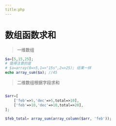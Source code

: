 ```yaml
---
title:php
---
```

# 数组函数求和

> 一维数组

```php
$a=[5,15,25]; 
# 值得注意的是
# $a=array(0=>5,1=>"15s",2=>25); 结果一样
echo array_sum($a); //45
```

> 二维数组根据字段求和

```php

$arr=[
    ['feb'=>5,'dec'=>5,total=>10],
    ['feb'=>10,'dec'=>10,total=>20],
];

$feb_total= array_sum(array_column($arr, 'feb'));
```
